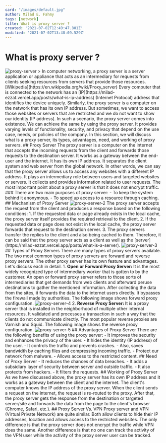 ```yaml
---
card: "/images/default.jpg"
author: Milad E. Fahmy
tags: [network]
title: What is proxy server ?
created: '2021-07-02T12:49:47.801Z'
modified: '2021-07-02T13:48:09.529Z'
---
```

# What is proxy server ?
<img src="/images/proxy-server-1.png" alt="proxy-server" class="w-100" />
> In computer networking, a proxy server is a server application or appliance that acts as an intermediary for requests from clients seeking resources from servers that provide those resources. [Wikipedia](https://en.wikipedia.org/wiki/Proxy_server)
Every computer that is connected to the network has an [IP](https://milad-ezzat.vercel.app/posts/what-is-ip-address) (Internet Protocol) address that identifies the device uniquely. Similarly, the proxy server is a computer on the network that has its own IP address. But sometimes, we want to access those websites or servers that are restricted and we do not want to show our identity (IP address). In such a scenario, the proxy server comes into existence. We can achieve the same by using the proxy server. It provides varying levels of functionality, security, and privacy that depend on the use case, needs, or policies of the company. In this section, we will discuss what is a proxy server, its types, advantages, need, and working of proxy servers.
## Proxy Server
The proxy server is a computer on the internet that accepts the incoming requests from the client and forwards those requests to the destination server. It works as a gateway between the end-user and the internet. It has its own IP address. It separates the client system and web server from the global network.
In other words, we can say that the proxy server allows us to access any websites with a different IP address. It plays an intermediary role between users and targeted websites or servers. It collects and provides information related to user requests. The most important point about a proxy server is that it does not encrypt traffic.
### There are two main purposes of proxy server:
- To keep the system behind it anonymous.
- To speed up access to a resource through caching.
## Mechanism of Proxy Server
<img src="/images/proxy-server-2.jpeg" alt="proxy-server-2" class="w-100" />
The proxy server accepts the request from the client and produces a response based on the following conditions:
1. If the requested data or page already exists in the local cache, the proxy server itself provides the required retrieval to the client.
2. If the requested data or page does not exist in the local cache, the proxy server forwards that request to the destination server.
3. The proxy servers transfer the replies to the client and also being cached to them.
Therefore, it can be said that the proxy server acts as a client as well as the [server](https://milad-ezzat.vercel.app/posts/what-is-a-server).
<img src="/images/proxy-server-3.png" alt="proxy-server-3" class="w-100"/>
## Types of Proxy Servers
There are many types of proxy servers available. The two most common types of proxy servers are forward and reverse proxy servers. The other proxy server has its own feature and advantages. Let's discuss each in detail.
1. <strong> Open or Forward Proxy Server: </strong> It is the most widely recognized type of intermediary worker that is gotten to by the customer. An open or forward proxy server refers to those sorts of intermediaries that get demands from web clients and afterward peruse destinations to gather the mentioned information. After collecting the data from the sites, it forwards the data to the internet users directly. It bypasses the firewall made by authorities. The following image shows forward proxy configuration.
<img src="/images/proxy-server-4.jpg" class="w-100" alt="proxy-server-4" />
2. <strong> Reverse Proxy Server: </strong> It is a proxy server that is installed in the neighborhood of multiple other internal resources. It validated and processes a transaction in such a way that the clients do not communicate directly. The most popular reverse proxies are Varnish and Squid. The following image shows the reverse proxy configuration.
<img src="/images/proxy-server-5.jpg" class="w-100" alt="proxy-server-5" />
## Advantages of Proxy Server
There are the following benefits of using the proxy server:
- It improves the security and enhances the privacy of the user.
- It hides the identity (IP address) of the user.
- It controls the traffic and prevents crashes.
- Also, saves bandwidth by caching files and compressing incoming traffic.
- Protect our network from malware.
- Allows access to the restricted content.
## Need of Proxy Server
- It reduces the chances of data breaches.
- It adds a subsidiary layer of security between server and outside traffic.
- It also protects from hackers.
- It filters the requests.
## Working of Proxy Server
As we have discussed above, the proxy server has its own IP address and it works as a gateway between the client and the internet. The client's computer knows the IP address of the proxy server. When the client sends a request on the internet, the request is re-routed to the proxy. After that, the proxy server gets the response from the destination or targeted server/site and forwards the data from the page to the client's browser (Chrome, Safari, etc.).
## Proxy Server Vs. VPN
Proxy server and VPN (Virtual Private Network) are quite similar. Both allow clients to hide their IP addresses, location and allows access to the restricted websites. The only difference is that the proxy server does not encrypt the traffic while VPN does the same. Another difference is that no one can track the activity of the VPN user while the activity of the proxy server user can be tracked.
